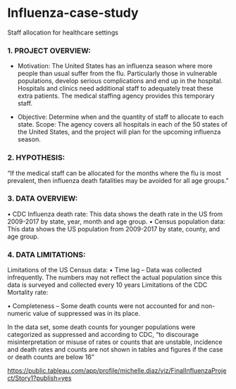 # Influenza-case-study
Staff allocation for healthcare settings 

### 1. PROJECT OVERVIEW:

- Motivation: The United States has an influenza season where more people than usual suffer from the flu. Particularly those in vulnerable populations, develop serious complications and end up in the hospital. Hospitals and clinics need additional staff to adequately treat these extra patients. The medical staffing agency provides this temporary staff.

- Objective: Determine when and the quantity of staff to allocate to each state. Scope: The agency covers all hospitals in each of the 50 states of the United
States, and the project will plan for the upcoming influenza season.

### 2. HYPOTHESIS:
“If the medical staff can be allocated for the months where the flu is most prevalent, then influenza death fatalities may be avoided for all age groups.”

### 3. DATA OVERVIEW:
• CDC Influenza death rate: This data shows the death rate in the US from 2009-2017 by state, year, month and age group.
• Census population data: This data shows the US population from 2009-2017 by state, county, and age group.

### 4. DATA LIMITATIONS:
Limitations of the US Census data:
• Time lag – Data was collected infrequently. The numbers may not reflect the
actual population since this data is surveyed and collected every 10 years
Limitations of the CDC Mortality rate:

• Completeness – Some death counts were not accounted for and non-numeric
value of suppressed was in its place.

In the data set, some death counts for younger populations were categorized as suppressed and according to CDC, “to discourage misinterpretation or misuse of rates or counts that are unstable, incidence and death rates and counts are not shown in tables and figures if the case or death counts are below 16”

https://public.tableau.com/app/profile/michelle.diaz/viz/FinalInfluenzaProject/Story1?publish=yes
